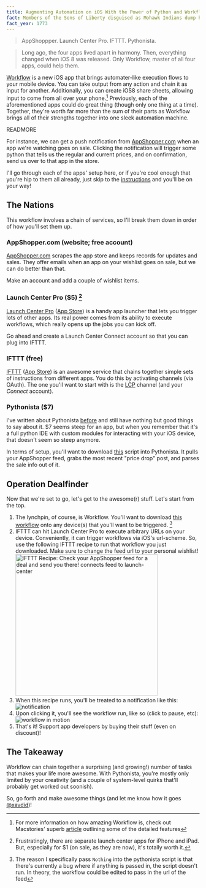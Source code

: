 ```yaml
---
title: Augmenting Automation on iOS With the Power of Python and Workflow
fact: Members of the Sons of Liberty disguised as Mohawk Indians dump hundreds of crates of tea into Boston harbor as a protest against the Tea Act.
fact_year: 1773
---
```


> AppShoppper. Launch Center Pro. IFTTT. Pythonista.

> Long ago, the four apps lived apart in harmony. Then, everything changed when iOS 8 was released. Only Workflow, master of all four apps, could help them.

[Workflow](https://workflow.is/) is a new iOS app that brings automater-like execution flows to your mobile device. You can take output from any action and chain it as input for another. Additionally, you can create iOS8 share sheets, allowing input to come from all over your phone.[^1] Previously, each of the aforementioned apps could do great thing (though only one thing at a time). Together, they're worth far more than the sum of their parts as Workflow brings all of their strengths together into one sleek automation machine.

READMORE

For instance, we can get a push notification from [AppShopper.com](http://appshopper.com/) when an app we're watching goes on sale. Clicking the notification will trigger some python that tells us the regular and current prices, and on confirmation, send us over to that app in the store.

I'll go through each of the apps' setup here, or if you're cool enough that you're hip to them all already, just skip to the [instructions](#instructions) and you'll be on your way!

## The Nations

This workflow involves a chain of services, so I'll break them down in order of how you'll set them up.

### AppShopper.com (website; free account)

[AppShopper.com](http://appshopper.com/) scrapes the app store and keeps records for updates and sales. They offer emails when an app on your wishlist goes on sale, but we can do better than that.

Make an account and add a couple of wishlist items.

### Launch Center Pro ($5) [^2]

[Launch Center Pro](http://contrast.co/launch-center-pro/) ([App Store](https://itunes.apple.com/us/app/launch-center-pro/id532016360?mt=8)) is a handy app launcher that lets you trigger lots of other apps. Its real power comes from its ability to execute workflows, which really opens up the jobs you can kick off.

Go ahead and create a Launch Center Connect account so that you can plug into IFTTT.

### IFTTT (free)

[IFTTT](https://ifttt.com) ([App Store](https://itunes.apple.com/us/app/ifttt/id660944635?mt=8)) is an awesome service that chains together simple sets of instructions from different apps. You do this by activating channels (via OAuth). The one you'll want to start with is the [LCP](https://ifttt.com/launch_center) channel (and your _Connect_ account).

### Pythonista ($7)

I've written about Pythonista [before](http://blog.davidbrownman.com/post/105811452344/pythonista-power-pack) and still have nothing but good things to say about it. $7 seems steep for an app, but when you remember that it's a full python IDE with custom modules for interacting with your iOS device, that doesn't seem so steep anymore.

In terms of setup, you'll want to download [this](https://gist.github.com/xavdid/aad5332bfbfdf857d256) script into Pythonista. It pulls your AppShopper feed, grabs the most recent "price drop" post, and parses the sale info out of it.

## Operation Dealfinder <a name="instructions"></a>

Now that we're set to go, let's get to the awesome(r) stuff. Let's start from the top.

1. The lynchpin, of course, is Workflow. You'll want to download [this workflow](https://workflow.is/workflows/80d6f7808169407487abc646303be398) onto any device(s) that you'll want to be triggered. [^3]
2. IFTTT can hit Launch Center Pro to execute arbitrary URLs on your device. Conveniently, it can trigger workflows via iOS's url-scheme. So, use the following IFTTT recipe to run that workflow you just downloaded. Make sure to change the feed url to your personal wishlist! <br><a href="https://ifttt.com/view_embed_recipe/232743-check-your-appshopper-feed-for-a-deal-and-send-you-there" target="_blank" class="embed_recipe embed_recipe-l_57" id="embed_recipe-232743"><img src="https://ifttt.com/recipe_embed_img/232743" alt="IFTTT Recipe: Check your AppShopper feed for a deal and send you there! connects feed to launch-center" width="370px" style="max-width:100%"></a><script async type="text/javascript" src="//ifttt.com/assets/embed_recipe.js"></script>
3. When this recipe runs, you'll be treated to a notification like this: <br>![notification](http://i.imgur.com/F7Rp11U.png)
4. Upon clicking it, you'll see the workflow run, like so (click to pause, etc): <br>![workflow in motion](http://fat.gfycat.com/ConcreteSarcasticAnglerfish.gif)
5. That's it! Support app developers by buying their stuff (even on discount)!

## The Takeaway

Workflow can chain together a surprising (and growing!) number of tasks that makes your life more awesome. With Pythonista, you're mostly only limited by your creativity (and a couple of system-level quirks that'll probably get worked out soonish).

So, go forth and make awesome things (and let me know how it goes [@xavdid](https://twitter.com/xavdid))!

[^1]: For more information on how amazing Workflow is, check out Macstories' superb [article](http://www.macstories.net/reviews/workflow-review-integrated-automation-for-ios-8/) outlining some of the detailed features

[^2]: Frustratingly, there are separate launch center apps for iPhone and iPad. But, especially for $1 (on sale, as they are now), it's totally worth it.

[^3]: The reason I specifically pass `Nothing` into the pythonista script is that there's currently a bug where if anything is passed in, the script doesn't run. In theory, the workflow could be edited to pass in the url of the feed
